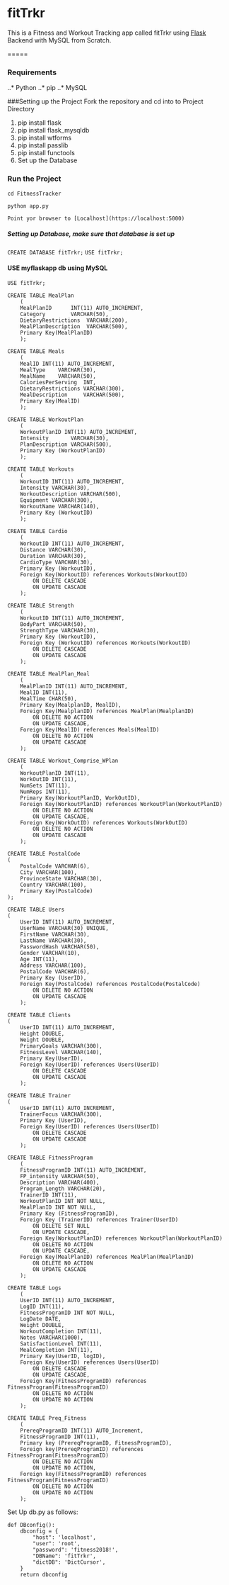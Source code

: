 # fitTrkr
This is a Fitness and Workout Tracking app called fitTrkr using [Flask](https://github.com/pallets/flask) Backend with MySQL from Scratch. 

=====

### Requirements
..* Python
..* pip
..* MySQL

###Setting up the Project
Fork the repository and cd into to Project Directory
1. pip install flask
2. pip install flask_mysqldb
3. pip install wtforms
4. pip install passlib
5. pip install functools
6. Set up the Database

### Run the Project
`cd FitnessTracker`

`python app.py`

`Point yor browser to [Localhost](https://localhost:5000)`


##### Setting up Database, make sure that database is set up
`CREATE DATABASE fitTrkr;`
`USE fitTrkr;`

#### USE myflaskapp db using MySQL
`USE fitTrkr;`

```
CREATE TABLE MealPlan
	(
	MealPlanID    	INT(11) AUTO_INCREMENT,
	Category    	VARCHAR(50),
	DietaryRestrictions	 VARCHAR(200),
	MealPlanDescription	 VARCHAR(500),
	Primary Key(MealPlanID)
	);
```

```
CREATE TABLE Meals
	(
	MealID INT(11) AUTO_INCREMENT,
	MealType	VARCHAR(30),
	MealName	VARCHAR(50),
	CaloriesPerServing	INT,
	DietaryRestrictions	VARCHAR(300),
	MealDescription    	VARCHAR(500),
	Primary Key(MealID)
	);
```

```
CREATE TABLE WorkoutPlan
	(
	WorkoutPlanID INT(11) AUTO_INCREMENT,
	Intensity    	VARCHAR(30),
	PlanDescription	VARCHAR(500),
	Primary Key (WorkoutPlanID)
	);
```

```
CREATE TABLE Workouts
	(
	WorkoutID INT(11) AUTO_INCREMENT,
	Intensity VARCHAR(30),
	WorkoutDescription VARCHAR(500),
	Equipment VARCHAR(300),
	WorkoutName VARCHAR(140),
	Primary Key (WorkoutID)
	);
```

```
CREATE TABLE Cardio
	(
	WorkoutID INT(11) AUTO_INCREMENT,
	Distance VARCHAR(30),
	Duration VARCHAR(30),
	CardioType VARCHAR(30),
	Primary Key (WorkoutID),
	Foreign Key(WorkoutID) references Workouts(WorkoutID)
		ON DELETE CASCADE
		ON UPDATE CASCADE
	);
```

```
CREATE TABLE Strength
	(
	WorkoutID INT(11) AUTO_INCREMENT,
	BodyPart VARCHAR(50),
	StrengthType VARCHAR(30),
	Primary Key (WorkoutID),
	Foreign Key (WorkoutID) references Workouts(WorkoutID)
		ON DELETE CASCADE
		ON UPDATE CASCADE
	);
```

```
CREATE TABLE MealPlan_Meal
	(
	MealPlanID INT(11) AUTO_INCREMENT,
	MealID INT(11),
	MealTime CHAR(50),
	Primary Key(MealplanID, MealID),
	Foreign Key(MealplanID) references MealPlan(MealplanID)
		ON DELETE NO ACTION
		ON UPDATE CASCADE,
	Foreign Key(MealID) references Meals(MealID)
		ON DELETE NO ACTION	
		ON UPDATE CASCADE
	);
```

```
CREATE TABLE Workout_Comprise_WPlan
	(
	WorkoutPlanID INT(11),
	WorkOutID INT(11),
	NumSets INT(11),
	NumReps INT(11),
	Primary Key(WorkoutPlanID, WorkOutID),
	Foreign Key(WorkoutPlanID) references WorkoutPlan(WorkoutPlanID)
		ON DELETE NO ACTION
        ON UPDATE CASCADE,
	Foreign Key(WorkOutID) references Workouts(WorkOutID)
		ON DELETE NO ACTION
		ON UPDATE CASCADE
	);
```

```
CREATE TABLE PostalCode
(
	PostalCode VARCHAR(6),
	City VARCHAR(100),
	ProvinceState VARCHAR(30),
	Country VARCHAR(100),
	Primary Key(PostalCode)
);
```

```
CREATE TABLE Users
(
	UserID INT(11) AUTO_INCREMENT,
	UserName VARCHAR(30) UNIQUE,
	FirstName VARCHAR(30),
	LastName VARCHAR(30),
	PasswordHash VARCHAR(50),
	Gender VARCHAR(10),
	Age INT(11),
	Address VARCHAR(100),
	PostalCode VARCHAR(6),
	Primary Key (UserID),
	Foreign Key(PostalCode) references PostalCode(PostalCode)
		ON DELETE NO ACTION 
		ON UPDATE CASCADE
	);
```

```
CREATE TABLE Clients
(
	UserID INT(11) AUTO_INCREMENT,
	Height DOUBLE,
	Weight DOUBLE,
	PrimaryGoals VARCHAR(300),
	FitnessLevel VARCHAR(140),
	Primary Key(UserID),
	Foreign Key(UserID) references Users(UserID)
		ON DELETE CASCADE
		ON UPDATE CASCADE
	);
```

```
CREATE TABLE Trainer
(
	UserID INT(11) AUTO_INCREMENT,
	TrainerFocus VARCHAR(300),
	Primary Key (UserID),
	Foreign Key(UserID) references Users(UserID)
		ON DELETE CASCADE
		ON UPDATE CASCADE
	);
```

```
CREATE TABLE FitnessProgram
	(
	FitnessProgramID INT(11) AUTO_INCREMENT,
	FP_intensity VARCHAR(50),
	Description VARCHAR(400),
	Program_Length VARCHAR(20),
	TrainerID INT(11),
	WorkoutPlanID INT NOT NULL,
	MealPlanID INT NOT NULL,
	Primary Key (FitnessProgramID),
	Foreign Key (TrainerID) references Trainer(UserID)
		ON DELETE SET NULL
		ON UPDATE CASCADE,
	Foreign Key(WorkoutPlanID) references WorkoutPlan(WorkoutPlanID)
		ON DELETE NO ACTION
		ON UPDATE CASCADE,
	Foreign Key(MealPlanID) references MealPlan(MealPlanID)
		ON DELETE NO ACTION
        ON UPDATE CASCADE
	);
```

```
CREATE TABLE Logs
	(
	UserID INT(11) AUTO_INCREMENT,
	LogID INT(11),
	FitnessProgramID INT NOT NULL,
	LogDate DATE,
	Weight DOUBLE,
	WorkoutCompletion INT(11),
	Notes VARCHAR(1000),
	SatisfactionLevel INT(11),
	MealCompletion INT(11),
	Primary Key(UserID, logID),
	Foreign Key(UserID) references Users(UserID)
		ON DELETE CASCADE
		ON UPDATE CASCADE,
	Foreign Key(FitnessProgramID) references FitnessProgram(FitnessProgramID)
		ON DELETE NO ACTION
		ON UPDATE NO ACTION
	);
```

```
CREATE TABLE Preq_Fitness
	(
	PrereqProgramID INT(11) AUTO_Increment,
	FitnessProgramID INT(11),
	Primary key (PrereqProgramID, FitnessProgramID),
	Foreign key(PrereqProgramID) references FitnessProgram(FitnessProgramID)
		ON DELETE NO ACTION
		ON UPDATE NO ACTION,
	Foreign key(FitnessProgramID) references FitnessProgram(FitnessProgramID)
		ON DELETE NO ACTION
		ON UPDATE NO ACTION
	);
```


Set Up db.py as follows:
```
def DBconfig():
    dbconfig = {
        "host": 'localhost', 
        "user": 'root',
        "password": 'fitness2018!',
        "DBName": 'fitTrkr',
        "dictDB": 'DictCursor',
    }
    return dbconfig
```


